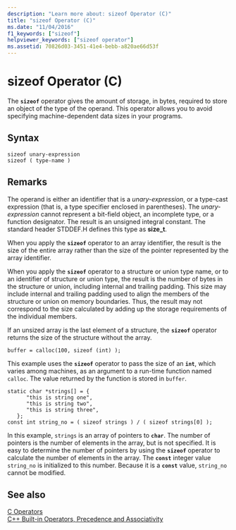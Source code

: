 ```yaml
---
description: "Learn more about: sizeof Operator (C)"
title: "sizeof Operator (C)"
ms.date: "11/04/2016"
f1_keywords: ["sizeof"]
helpviewer_keywords: ["sizeof operator"]
ms.assetid: 70826d03-3451-41e4-bebb-a820ae66d53f
---
```

# sizeof Operator (C)

The **`sizeof`** operator gives the amount of storage, in bytes, required to store an object of the type of the operand. This operator allows you to avoid specifying machine-dependent data sizes in your programs.

## Syntax

```
sizeof unary-expression
sizeof ( type-name )
```

## Remarks

The operand is either an identifier that is a *unary-expression*, or a type-cast expression (that is, a type specifier enclosed in parentheses). The *unary-expression* cannot represent a bit-field object, an incomplete type, or a function designator. The result is an unsigned integral constant. The standard header STDDEF.H defines this type as **size_t**.

When you apply the **`sizeof`** operator to an array identifier, the result is the size of the entire array rather than the size of the pointer represented by the array identifier.

When you apply the **`sizeof`** operator to a structure or union type name, or to an identifier of structure or union type, the result is the number of bytes in the structure or union, including internal and trailing padding. This size may include internal and trailing padding used to align the members of the structure or union on memory boundaries. Thus, the result may not correspond to the size calculated by adding up the storage requirements of the individual members.

If an unsized array is the last element of a structure, the **`sizeof`** operator returns the size of the structure without the array.

```
buffer = calloc(100, sizeof (int) );
```

This example uses the **`sizeof`** operator to pass the size of an **`int`**, which varies among machines, as an argument to a run-time function named `calloc`. The value returned by the function is stored in `buffer`.

```
static char *strings[] = {
      "this is string one",
      "this is string two",
      "this is string three",
   };
const int string_no = ( sizeof strings ) / ( sizeof strings[0] );
```

In this example, `strings` is an array of pointers to **`char`**. The number of pointers is the number of elements in the array, but is not specified. It is easy to determine the number of pointers by using the **`sizeof`** operator to calculate the number of elements in the array. The **`const`** integer value `string_no` is initialized to this number. Because it is a **`const`** value, `string_no` cannot be modified.

## See also

[C Operators](c-operators.md)<br/>
[C++ Built-in Operators, Precedence and Associativity](../cpp/cpp-built-in-operators-precedence-and-associativity.md)
